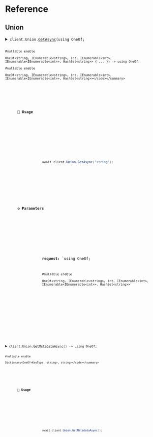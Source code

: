 # Reference
## Union
<details><summary><code>client.Union.<a href="Union">GetAsync</a>(using OneOf;

    #nullable enable
    
    OneOf<string, IEnumerable<string>, int, IEnumerable<int>, IEnumerable<IEnumerable<int>>, HashSet<string>> { ... }) -> using OneOf;

    #nullable enable
    
    OneOf<string, IEnumerable<string>, int, IEnumerable<int>, IEnumerable<IEnumerable<int>>, HashSet<string>></code></summary>
<dl>
<dd>

#### 🔌 Usage

<dl>
<dd>

<dl>
<dd>

```csharp
await client.Union.GetAsync("string");

```
</dd>
</dl>
</dd>
</dl>

#### ⚙️ Parameters

<dl>
<dd>

<dl>
<dd>

**request:** `using OneOf;

    #nullable enable
    
    OneOf<string, IEnumerable<string>, int, IEnumerable<int>, IEnumerable<IEnumerable<int>>, HashSet<string>>` 
    
</dd>
</dl>
</dd>
</dl>


</dd>
</dl>
</details>

<details><summary><code>client.Union.<a href="Union">GetMetadataAsync</a>() -> using OneOf;

    #nullable enable
    
    Dictionary<OneOf<KeyType, string>, string></code></summary>
<dl>
<dd>

#### 🔌 Usage

<dl>
<dd>

<dl>
<dd>

```csharp
await client.Union.GetMetadataAsync();

```
</dd>
</dl>
</dd>
</dl>


</dd>
</dl>
</details>
